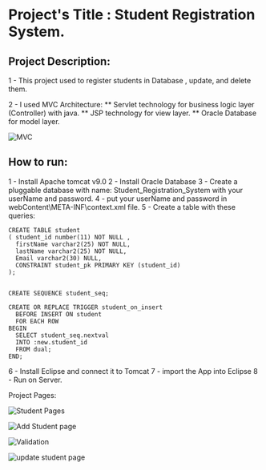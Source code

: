 # Project's Title : Student Registration System.

## Project Description:
1 - This project used to register students in Database , update, and delete them.

2 - I used MVC Architecture: 
      ** Servlet technology for business logic layer (Controller) with java.
      ** JSP technology for view layer.
      ** Oracle Database for model layer.
      
![MVC](https://user-images.githubusercontent.com/61011535/188104751-81c808a4-335e-4c58-9821-2aaf9fd9f342.PNG)

## How to run:

1 - Install Apache tomcat v9.0
2 - Install Oracle Database
3 - Create a pluggable database with name: Student_Registration_System with your userName and password.
4 - put your userName and password in webContent\META-INF\context.xml file.
5 - Create a table with these queries:

```
CREATE TABLE student  
( student_id number(11) NOT NULL ,  
  firstName varchar2(25) NOT NULL,  
  lastName varchar2(25) NOT NULL,
  Email varchar2(30) NULL,
  CONSTRAINT student_pk PRIMARY KEY (student_id)  
);  


CREATE SEQUENCE student_seq;

CREATE OR REPLACE TRIGGER student_on_insert
  BEFORE INSERT ON student
  FOR EACH ROW
BEGIN
  SELECT student_seq.nextval
  INTO :new.student_id
  FROM dual;
END;
```
6 - Install Eclipse and connect it to Tomcat
7 - import the App into Eclipse
8 - Run on Server.


Project Pages:

![Student Pages](https://user-images.githubusercontent.com/61011535/188109179-d4c1cf6f-62b8-490e-8efe-e14a98976d01.PNG)


![Add Student page](https://user-images.githubusercontent.com/61011535/188109202-5d935d89-c93d-4240-8bb7-7cb0bcf0cbe0.PNG)


![Validation](https://user-images.githubusercontent.com/61011535/188109217-9c6de84f-47ce-4b36-bee1-960c7ffac1e2.PNG)


![update student page](https://user-images.githubusercontent.com/61011535/188109234-8681d618-7185-4b1b-ace7-61c7e2c3ab79.PNG)



